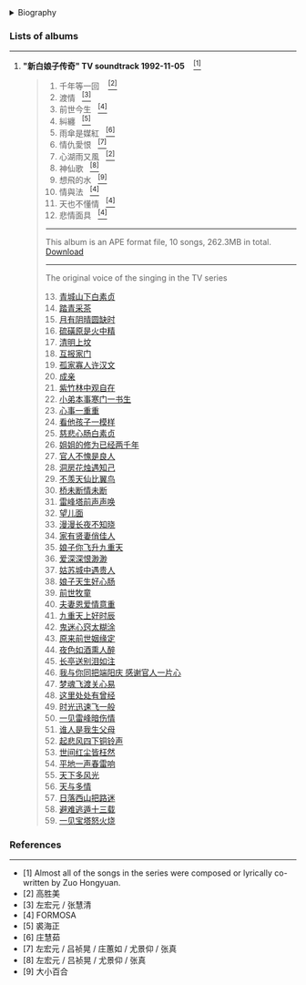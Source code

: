 <details>
<summary>Biography</summary>

![左宏元](https://thumbsnap.com/i/9QaHQ6Z8.png)

?> Zuo Hongyuan, pseudonym Gu Yue, is an early Taiwanese pop music composer and master music producer in the Chinese music industry. He was born in Wuhu, Anhui Province in 1930 and is originally from Daye, Hubei Province.

</details>


### Lists of albums
---

1. **"新白娘子传奇" TV soundtrack 1992-11-05** &nbsp;&nbsp;&nbsp;[<sup>[1]</sup>](#refer-anchor-1) 
    > 1. 千年等一回 &nbsp;&nbsp;&nbsp;[<sup>[2]</sup>](#refer-anchor-2)  
    > 2. 渡情&nbsp;&nbsp;&nbsp;[<sup>[3]</sup>](#refer-anchor-3)
    > 3. 前世今生&nbsp;&nbsp;&nbsp;[<sup>[4]</sup>](#refer-anchor-4)
    > 4. 糾纏&nbsp;&nbsp;&nbsp;[<sup>[5]</sup>](#refer-anchor-5)
    > 5. 雨傘是媒紅&nbsp;&nbsp;&nbsp;[<sup>[6]</sup>](#refer-anchor-6)
    > 6. 情仇愛恨&nbsp;&nbsp;&nbsp;[<sup>[7]</sup>](#refer-anchor-7)
    > 7. 心湖雨又風&nbsp;&nbsp;&nbsp;[<sup>[2]</sup>](#refer-anchor-2)
    > 8. 神仙歌&nbsp;&nbsp;&nbsp;[<sup>[8]</sup>](#refer-anchor-8)
    > 9. 想飛的水&nbsp;&nbsp;&nbsp;[<sup>[9]</sup>](#refer-anchor-9) 
    > 10. 情與法&nbsp;&nbsp;&nbsp;[<sup>[4]</sup>](#refer-anchor-4)
    > 11. 天也不懂情&nbsp;&nbsp;&nbsp;[<sup>[4]</sup>](#refer-anchor-4)
    > 12. 悲情面具&nbsp;&nbsp;&nbsp;[<sup>[4]</sup>](#refer-anchor-4)
    > ---
    > This album is an APE format file, 10 songs, 262.3MB in total. [Download](https://e1.pcloud.link/publink/show?code=XZaXa4Z6hYpEX6GkhpCs4gPVPYQsuABVmIV)
    >
    > ---
    > The original voice of the singing in the TV series 
    >
    > 13. [青城山下白素贞](https://e1.pcloud.link/publink/show?code=XZpWa4ZRyOK6Ld5ytYJXCmQL7ncpQDdMVVV)
    > 14. [踏青采茶](https://e1.pcloud.link/publink/show?code=XZ0Wa4ZjVbD1GJzHWuF66B56iijCHPRT83X)
    > 15. [月有阴晴圆缺时](https://e1.pcloud.link/publink/show?code=XZ3Ma4ZLVJlnW3H567MtMos7PgMG7iA1iE7)
    > 16. [硫磺原是火中精](https://e1.pcloud.link/publink/show?code=XZr2a4ZY1oED4E7J4jhQ91zrLbOf5xSmU1V)
    > 17. [清明上坟](https://e1.pcloud.link/publink/show?code=XZU2a4Zhxmj2Q7nWTfRwfDosd2VVuYFUREX)
    > 18. [互报家门](https://e1.pcloud.link/publink/show?code=XZqBa4Z0pVqxmxwzHjWosMtCmWLRSfE9Afk)
    > 19. [孤家寡人许汉文](https://e1.pcloud.link/publink/show?code=XZp2a4Zor1E25y7q9H3op2WItnsxQdXGy4V)
    > 20. [成亲](https://e1.pcloud.link/publink/show?code=XZs2a4ZvYWk1dvjpAkcEHYHDFMol4YEoGfX)
    > 21. [紫竹林中观自在](https://e1.pcloud.link/publink/show?code=XZrMa4ZywpPxhsLkmzkeny2FrC3f5tQcSIy)
    > 22. [小弟本事寒门一书生](https://e1.pcloud.link/publink/show?code=XZaMa4ZCztiUOb8dWQO8Oyt7nRTbziQP4lk)
    > 23. [心事一重重](https://e1.pcloud.link/publink/show?code=XZY2a4ZYgdRPh5WlEXJpNoxmbQGwBszz5NV)
    > 24. [看他孩子一模样](https://e1.pcloud.link/publink/show?code=XZv2a4ZEg1B6iOAMDFVRE3dFpjzMj9mfzF7)
    > 25. [慈悲心肠白素贞](https://e1.pcloud.link/publink/show?code=XZB2a4ZLTCDxnw9688JFAWXFl9oQmm9PW0V)
    > 26. [姐姐的修为已经两千年](https://e1.pcloud.link/publink/show?code=XZGBa4Z7lf2ubLr1PfgNtyXGhIwdfAF1Lp7)
    > 27. [官人不愧是良人](https://e1.pcloud.link/publink/show?code=XZz2a4ZEFVL9hPpQhHIsLfq0yyCMFhC5oXX)
    > 28. [洞房花烛遇知己](https://e1.pcloud.link/publink/show?code=XZE2a4ZQkg65scNKfSpJsQ2sEeTGRU86wuV)
    > 29. [不羡天仙比翼鸟](https://e1.pcloud.link/publink/show?code=XZ2Ba4ZNRQGDXJO6bJNFNCiGB6lvLS03b2k)
    > 30. [桥未断情未断](https://e1.pcloud.link/publink/show?code=XZd2a4Z4eVG2CfETiRKciAySdo0k5In12FV)
    > 31. [雷峰塔前声声唤](https://e1.pcloud.link/publink/show?code=XZQWa4ZeVFv9nMuWhRoDuDSlhakf08m6gu7)
    > 32. [望儿面](https://e1.pcloud.link/publink/show?code=XZP2a4ZwcRtul1fUJFI7Xa7vO6j2VugJ1bk)
    > 33. [漫漫长夜不知晓](https://e1.pcloud.link/publink/show?code=XZN2a4ZkHcA5EENoDurP18JrYCnCJ14Dol7)
    > 34. [家有贤妻俏佳人](https://e1.pcloud.link/publink/show?code=XZL2a4ZHbuYmGSD3dFdGIkJhFVJwz5jWRKy)
    > 35. [娘子你飞升九重天](https://e1.pcloud.link/publink/show?code=XZk2a4Zb5N1zQzbKaYKXMcejfj3XXPXFA8k)
    > 36. [爱深深恨渺渺](https://e1.pcloud.link/publink/show?code=XZa2a4Z7sK71m6mgn7Lo6qrypIqrkt3itD7)
    > 37. [姑苏城中遇贵人](https://e1.pcloud.link/publink/show?code=XZcBa4Zr2LnIpV1hchH5CVLoeCCIbWlncpy)
    > 38. [娘子天生好心肠](https://e1.pcloud.link/publink/show?code=XZV2a4ZcrtEDwpeVrh3NrTgNRkkEFm5LbFk)
    > 39. [前世牧童](https://e1.pcloud.link/publink/show?code=XZ6Ba4Zly5fiPdqK8yW5FnblACw4bnhOSgy)
    > 40. [夫妻恩爱情意重](https://e1.pcloud.link/publink/show?code=XZNBa4ZiKYrqY7bhX84XKnSnHScQY65U3Ly)
    > 41. [九重天上好时辰](https://e1.pcloud.link/publink/show?code=XZMBa4ZaQL1QyDcjA57SdaxORm1dzrVd28y)
    > 42. [鬼迷心窍太糊涂](https://e1.pcloud.link/publink/show?code=XZ4Wa4ZhM2QJnGgavfktYPBbvA3gkO5dsKV)
    > 43. [原来前世姻缘定](https://e1.pcloud.link/publink/show?code=XZEBa4Zm17LMvjwJC5BtHH0KI85oSEXAFX7)
    > 44. [夜色如酒熏人醉](https://e1.pcloud.link/publink/show?code=XZcMa4ZHVzKmlfE3MzDnyF166YMu0hbdSuk)
    > 45. [长亭送别泪如注](https://e1.pcloud.link/publink/show?code=XZmWa4Z1jjFMOep0WRAxytIvpDqyYKLpPf7)
    > 46. [我与你同把端阳庆 感谢官人一片心](https://e1.pcloud.link/publink/show?code=XZe2a4ZOG1l5wMaWCJ0dcCNKyORV4gqidHk)
    > 47. [梦魂飞渡关心易](https://e1.pcloud.link/publink/show?code=XZt2a4ZM3mm63SYwuSa0VE3dxMFwRQTnfPX)
    > 48. [这里处处有曾经](https://e1.pcloud.link/publink/show?code=XZ5Wa4ZoUqpfTBCqGJGsaWI18xGpyIe3FYk)
    > 49. [时光迅速飞一般](https://e1.pcloud.link/publink/show?code=XZT2a4ZpwG3GD3B4dkTRqQnWcBNl4g9tfEy)
    > 50. [一见雷峰暗伤情](https://e1.pcloud.link/publink/show?code=XZfBa4ZTVnBUjr5Jd0sqzKz14iky0uGUmFy)
    > 51. [谁人是我生父母](https://e1.pcloud.link/publink/show?code=XZo2a4ZX6vijYNwRBzc2MBwXD7QhLyOOz8y)
    > 52. [起悲风四下铜铃声](https://e1.pcloud.link/publink/show?code=XZkWa4ZgAWAcR9SfEJNrXeb9NzeuSJIACOk)
    > 53. [世间红尘皆枉然](https://e1.pcloud.link/publink/show?code=XZeBa4Zn7Qnt3HGofySeD5rqj8Y5QfXTGWV)
    > 54. [平地一声春雷响](https://e1.pcloud.link/publink/show?code=XZQ2a4Z5o0yp303NN0U0aLNzuMk5zd11Irk)
    > 55. [天下多风光](https://e1.pcloud.link/publink/show?code=XZOBa4ZjR2Frn4O0RQW3eBeBvrFDSK3PCy7)
    > 56. [天与多情](https://e1.pcloud.link/publink/show?code=XZIBa4ZzcVp5iLq9b7wTIdttgNEsH3P1Fk7)
    > 57. [日落西山把路迷](https://e1.pcloud.link/publink/show?code=XZn2a4Z8sJ0jIDv14VeEXHVeVrLjQcfWUoX)
    > 58. [避难逃遁十三载](https://e1.pcloud.link/publink/show?code=XZSWa4Zhj1ThoUiJ9JMW6jghvnDhSRfcxyy)
    > 59. [一见宝塔怒火烧](https://e1.pcloud.link/publink/show?code=XZ7Ba4Zkit8YG2KvxyP2o7VRgrt0uq5FoWk) 

### References
---

- <span id="refer-anchor-1">[1]</span> Almost all of the songs in the series were composed or lyrically co-written by Zuo Hongyuan.
- <span id="refer-anchor-2">[2]</span> 高胜美
- <span id="refer-anchor-3">[3]</span> 左宏元 / 张慧清
- <span id="refer-anchor-4">[4]</span> FORMOSA
- <span id="refer-anchor-5">[5]</span> 裘海正
- <span id="refer-anchor-6">[6]</span> 庄慧茹
- <span id="refer-anchor-7">[7]</span> 左宏元 / 吕祯晃 / 庄蕙如 / 尤景仰 / 张真
- <span id="refer-anchor-8">[8]</span> 左宏元 / 吕祯晃 / 尤景仰 / 张真
- <span id="refer-anchor-9">[9]</span> 大小百合